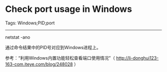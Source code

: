 # Check port usage in Windows
Tags: Windows;PID;port

------

netstat -ano

通过命令结果中的PID号对应到Windows进程上。

 
参考：“利用Windows内置功能轻松查看端口使用情况”（ http://li-donghui123-163-com.iteye.com/blog/248028 ）